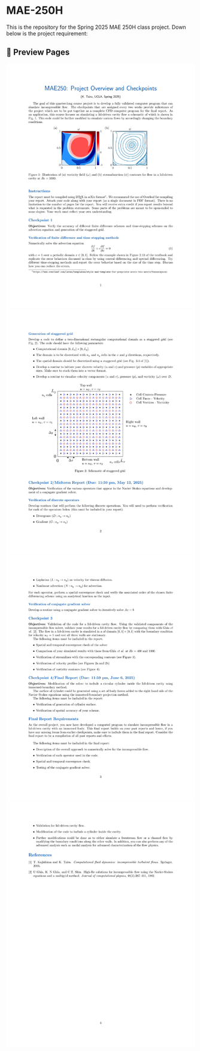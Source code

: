 # MAE-250H
This is the repository for the Spring 2025 MAE 250H class project. Down below is the project requirement:
## 📸 Preview Pages

![Page 1](docs/MAE250H_project-images-0.jpg)
![Page 2](docs/MAE250H_project-images-1.jpg)
![Page 3](docs/MAE250H_project-images-2.jpg)
![Page 4](docs/MAE250H_project-images-3.jpg)
